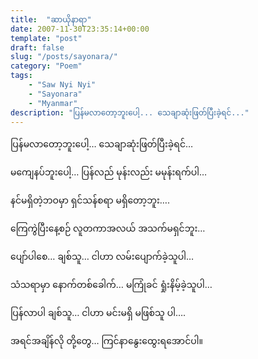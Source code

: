 ```yaml
---
title:  "ဆာယိုနာရာ"
date: 2007-11-30T23:35:14+00:00
template: "post"  
draft: false  
slug: "/posts/sayonara/"  
category: "Poem"
tags:
    - "Saw Nyi Nyi"
    - "Sayonara"
    - "Myanmar"
description: "ပြန်မလာတော့ဘူးပေါ့... သေချာဆုံးဖြတ်ပြီးခဲ့ရင်..."
---
```

ပြန်မလာတော့ဘူးပေါ့&#8230; သေချာဆုံးဖြတ်ပြီးခဲ့ရင်&#8230;
  
မကျေနပ်ဘူးပေါ့&#8230; ပြန်လည် မုန်းလည်း မမုန်းရက်ပါ&#8230;
  
နင်မရှိတဲ့ဘဝမှာ ရှင်သန်စရာ မရှိတော့ဘူး&#8230;.
  
ကြေကွဲပြီးနေ့စဉ် လူတကာအလယ် အသက်မရှင်ဘူး&#8230;

ပျော်ပါစေ&#8230; ချစ်သူ&#8230; ငါဟာ လမ်းပျောက်ခဲ့သူပါ&#8230;
  
သံသရာမှာ နောက်တစ်ခေါက်&#8230; မကြုံခင် ရှုံးနိမ့်ခဲ့သူပါ&#8230;

ပြန်လာပါ ချစ်သူ&#8230; ငါဟာ မင်းမရှိ မဖြစ်သူ ပါ&#8230;.
  
အရင်အချိန်လို တို့တွေ&#8230; ကြင်နာနွေးထွေးရအောင်ပါ။
